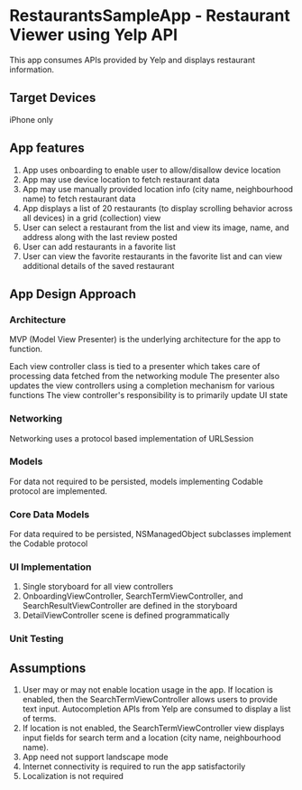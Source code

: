 # RestaurantsSampleApp - Restaurant Viewer using Yelp API
This app consumes APIs provided by Yelp and displays restaurant information.

## Target Devices

iPhone only

## App features
1. App uses onboarding to enable user to allow/disallow device location 
2. App may use device location to fetch restaurant data
3. App may use manually provided location info (city name, neighbourhood name) to fetch restaurant data
4. App displays a list of 20 restaurants (to display scrolling behavior across all devices) in a grid (collection) view
5. User can select a restaurant from the list and view its image, name, and address along with the last review posted 
6. User can add restaurants in a favorite list
7. User can view the favorite restaurants in the favorite list and can view additional details of the saved restaurant
 

## App Design Approach

### Architecture

MVP (Model View Presenter) is the underlying architecture for the app to function. 

Each view controller class is tied to a presenter which takes care of processing data fetched from the networking module 
The presenter also updates the view controllers using a completion mechanism for various functions
The view controller's responsibility is to primarily update UI state

### Networking

Networking uses a protocol based implementation of URLSession

### Models

For data not required to be persisted, models implementing Codable protocol are implemented. 

### Core Data Models

For data required to be persisted, NSManagedObject subclasses implement the Codable protocol

### UI Implementation

1. Single storyboard for all view controllers
2. OnboardingViewController, SearchTermViewController, and SearchResultViewController are defined in the storyboard
3. DetailViewController scene is defined programmatically

### Unit Testing

## Assumptions

1. User may or may not enable location usage in the app. If location is enabled, then the SearchTermViewController allows users to provide text input. Autocompletion APIs from Yelp are consumed to display a list of terms.  
2. If location is not enabled, the SearchTermViewController view displays input fields for search term and a location (city name, neighbourhood name).
3. App need not support landscape mode
4. Internet connectivity is required to run the app satisfactorily
5. Localization is not required

